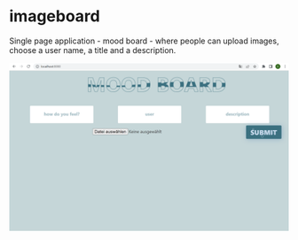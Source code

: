 # imageboard
Single page application - mood board - where people can upload images, choose a user name, a title and a description.



![Alt text](https://github.com/chantal0000/imageboard/blob/main/Screen1.png "Optional title")



